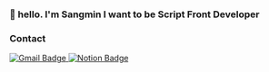 ### 👋 hello. I'm Sangmin I want to be Script Front Developer

### Contact
<a href="mailto:a01071397193@gmail.com" target="_blank">
    <img src="https://img.shields.io/badge/Gmail-D14836?style=for-the-badge&logo=gmail&logoColor=white" alt="Gmail Badge">
</a>
<a href="https://qtaghdi.notion.site/Sangmin-s-Portfolio-791323fbe43c45a2bf8597ac5eed82cf" target="_blank">
  <img src="https://img.shields.io/badge/Notion-000000?style=for-the-badge&logo=notion&logoColor=white" alt="Notion Badge">
</a>
